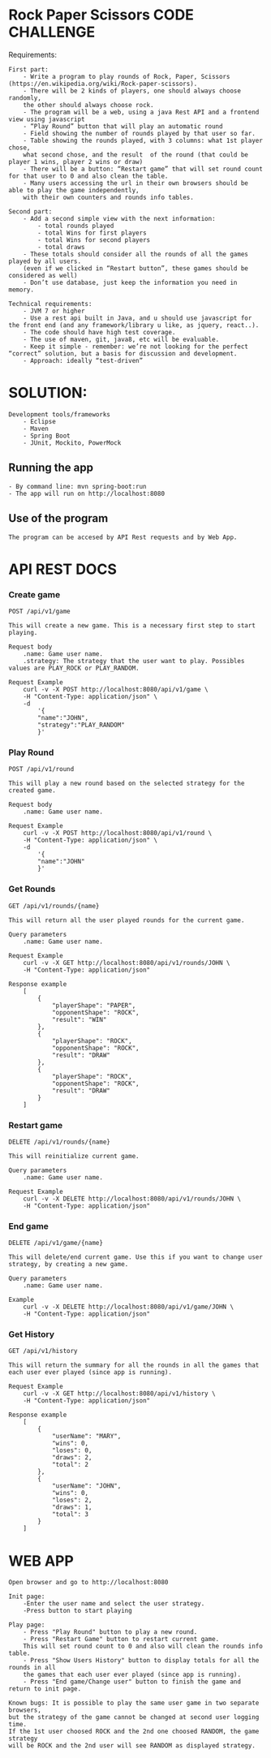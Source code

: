 # Rock Paper Scissors CODE CHALLENGE 

Requirements: 

    First part:
        - Write a program to play rounds of Rock, Paper, Scissors (https://en.wikipedia.org/wiki/Rock-paper-scissors).
        - There will be 2 kinds of players, one should always choose randomly, 
        the other should always choose rock.
        - The program will be a web, using a java Rest API and a frontend view using javascript
        - “Play Round” button that will play an automatic round
        - Field showing the number of rounds played by that user so far.
        - Table showing the rounds played, with 3 columns: what 1st player chose, 
        what second chose, and the result  of the round (that could be player 1 wins, player 2 wins or draw)
        - There will be a button: “Restart game” that will set round count for that user to 0 and also clean the table.
        - Many users accessing the url in their own browsers should be able to play the game independently, 
        with their own counters and rounds info tables.
 
    Second part:
        - Add a second simple view with the next information:
            - total rounds played
            - total Wins for first players
            - total Wins for second players
            - total draws
        - These totals should consider all the rounds of all the games played by all users. 
        (even if we clicked in “Restart button”, these games should be considered as well)
        - Don’t use database, just keep the information you need in memory.
 
    Technical requirements:
        - JVM 7 or higher
        - Use a rest api built in Java, and u should use javascript for the front end (and any framework/library u like, as jquery, react..).
        - The code should have high test coverage.
        - The use of maven, git, java8, etc will be evaluable.
        - Keep it simple - remember: we’re not looking for the perfect “correct” solution, but a basis for discussion and development.
        - Approach: ideally “test-driven”


# SOLUTION:

    Development tools/frameworks
        - Eclipse
        - Maven
        - Spring Boot
        - JUnit, Mockito, PowerMock


## Running the app
    - By command line: mvn spring-boot:run
    - The app will run on http://localhost:8080


## Use of the program
    The program can be accesed by API Rest requests and by Web App.

# API REST DOCS

### Create game

    POST /api/v1/game

    This will create a new game. This is a necessary first step to start playing.

    Request body
        .name: Game user name.
        .strategy: The strategy that the user want to play. Possibles values are PLAY_ROCK or PLAY_RANDOM.

    Request Example
        curl -v -X POST http://localhost:8080/api/v1/game \
        -H "Content-Type: application/json" \
        -d
            '{
            "name":"JOHN",
            "strategy":"PLAY_RANDOM"
            }'


### Play Round

    POST /api/v1/round

    This will play a new round based on the selected strategy for the created game.

    Request body
        .name: Game user name.

    Request Example
        curl -v -X POST http://localhost:8080/api/v1/round \
        -H "Content-Type: application/json" \
        -d
            '{
            "name":"JOHN"
            }'


### Get Rounds 

    GET /api/v1/rounds/{name}

    This will return all the user played rounds for the current game.

    Query parameters 
        .name: Game user name.

    Request Example
        curl -v -X GET http://localhost:8080/api/v1/rounds/JOHN \
        -H "Content-Type: application/json" 

    Response example
        [
            {
                "playerShape": "PAPER",
                "opponentShape": "ROCK",
                "result": "WIN"
            },
            {
                "playerShape": "ROCK",
                "opponentShape": "ROCK",
                "result": "DRAW"
            },
            {
                "playerShape": "ROCK",
                "opponentShape": "ROCK",
                "result": "DRAW"
            }
        ]


### Restart game

    DELETE /api/v1/rounds/{name}

    This will reinitialize current game.

    Query parameters 
        .name: Game user name.

    Request Example
        curl -v -X DELETE http://localhost:8080/api/v1/rounds/JOHN \
        -H "Content-Type: application/json" 


### End game

    DELETE /api/v1/game/{name}

    This will delete/end current game. Use this if you want to change user 
    strategy, by creating a new game.

    Query parameters 
        .name: Game user name.

    Example
        curl -v -X DELETE http://localhost:8080/api/v1/game/JOHN \
        -H "Content-Type: application/json" 


### Get History 

    GET /api/v1/history

    This will return the summary for all the rounds in all the games that 
    each user ever played (since app is running).

    Request Example
        curl -v -X GET http://localhost:8080/api/v1/history \
        -H "Content-Type: application/json" 

    Response example
        [
            {
                "userName": "MARY",
                "wins": 0,
                "loses": 0,
                "draws": 2,
                "total": 2
            },
            {
                "userName": "JOHN",
                "wins": 0,
                "loses": 2,
                "draws": 1,
                "total": 3
            }
        ]


# WEB APP

    Open browser and go to http://localhost:8080

    Init page:
        -Enter the user name and select the user strategy.
        -Press button to start playing

    Play page:
        - Press "Play Round" button to play a new round.
        - Press "Restart Game" button to restart current game. 
        This will set round count to 0 and also will clean the rounds info table.
        - Press "Show Users History" button to display totals for all the rounds in all 
        the games that each user ever played (since app is running).
        - Press "End game/Change user" button to finish the game and return to init page.
        
    Known bugs: It is possible to play the same user game in two separate browsers, 
    but the strategy of the game cannot be changed at second user logging time. 
    If the 1st user choosed ROCK and the 2nd one choosed RANDOM, the game strategy 
    will be ROCK and the 2nd user will see RANDOM as displayed strategy.






